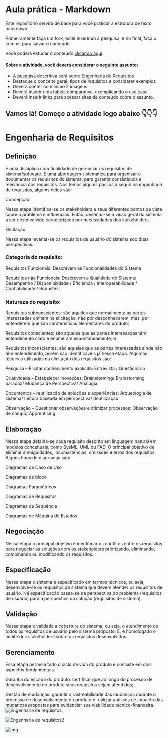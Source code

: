 # Aula prática - Markdown

Este repositório servirá de base para você praticar a estrutura de texto markdown. 

Primeiramente faça um fork, edite inserindo a pesquisa, e no final, faça o commit para salvar o conteúdo.

Você poderá estudar o conteúdo [clicando aqui](https://docs.pipz.com/central-de-ajuda/learning-center/guia-basico-de-markdown#open)

#### Sobre a atividade, você deverá considerar o seguinte assunto:

- A pesquisa descritiva será sobre Engenharia de Requisitos
- Destaque o conceito geral, tipos de requisitos e considerer exemplos
- Deverá conter no mínimo 2 imagens
- Deverá inserir uma tabela comparativa, exemplicando o use case
- Deverá inserir links para acessar sites de conteúdo sobre o assunto.


## Vamos lá! Começe a atividade logo abaixo 👇👇👇

# **Engenharia de Requisitos**

## Definição

É uma disciplina com finalidade de gerenciar os requisitos de sistema/software. É uma abordagem sistemática para organizar e documentar os requisitos do sistema, para garantir consistência e relevância dos requisitos.
 Nos temos algums passos a seguir na engenharia de requisitos, algums deles são:

 Concepção

 Nessa etapa identifica-se os stakeholders e seus diferentes pontos de vista sobre o problema e influências. Então, desenha-se a visão geral do sistema a ser desenvolvido caracterizado por necessidades dos stakeholders.

 Elicitação

 Nessa etapa levanta-se os requisitos de usuário do sistema sob duas perspectivas:

 ### Categoria do requisito:
 Requisitos Funcionais: Descrevem as Funcionalidades do Sistema

 Requisitos não Funcionais: Descrevem a Qualidade do Sistema: Desempenho / Disponibilidade / Eficiência / Interoperabilidade / Confiabilidade / Robustez

### Natureza do requisito:
 Requisitos subconscientes: são aqueles que normalmente as partes interessadas omitem na elicitação, não por desconhecerem, mas, por entenderem que são caraterísticas elementares do produto;

 Requisitos conscientes: são aqueles que as partes interessadas têm entendimento claro e enumeram espontaneamente; e

 Requisitos inconscientes: são aqueles que as partes interessadas ainda não têm entendimento, porém são identificáveis já nessa etapa.
 Algumas técnicas utilizadas na elicitação dos requisitos são:

 Pesquisa – Elicitar conhecimento explícito: Entrevista / Questionário

 Criatividade – Estabelecer inovações: Brainstorming/ Brainstorming paradox/ Mudança de Perspectiva/ Analogia

 Documentos – reutilização de soluções e experiências: Arqueologia de sistema/ Leitura baseada em perspectiva/ Reutilização

 Observação – Questionar observações e otimizar processos: Observação de campo/ Apprenticing

## Elaboração

 Nessa etapa detalha-se cada requisito descrito em linguagem natural em modelos conceituais, como SysML, UML ou FAD. O principal objetivo de eliminar ambiguidades, inconsistências, omissões e erros dos requisitos. Alguns tipos de diagramas são:

 Diagramas de Caso de Uso

 Diagramas de bloco

 Diagramas Paramétricos

 Diagramas de Requisitos

 Diagramas de Sequência

 Diagramas de Máquina de Estados

## Negociação

Nessa etapa o principal objetivo é identificar os conflitos entre os requisitos para negociar as soluções com os stakeholders priorizando, eliminando, combinando ou modificando os requisitos.

## Especificação

 Nessa etapa o sistema é especificado em termos técnicos, ou seja, desenvolve-se os requisitos de sistema que devem atender os requisitos de usuário. Na especificação passa-se da perspectiva do problema (requisitos de usuário) para a perspectiva da solução (requisitos de sistema).

## Validação

 Nessa etapa é validada a cobertura do sistema, ou seja, o atendimento de todos os requisitos de usuário pelo sistema proposto. E, é homologado o aceite dos stakeholders sobre os requisitos desenvolvidos.

## Gerenciamento

 Essa etapa permeia todo o ciclo de vida do produto e consiste em dois aspectos fundamentais:

 Garantia do escopo do produto: certificar que ao longo do processo de desenvolvimento do produto seus requisitos sejam atendidos;

 Gestão de mudanças: garantir a rastreabilidade das mudanças durante o processo de desenvolvimento do produto e realizar análises de impacto das mudanças propostas para evidenciar sua viabilidade técnico-financeira.
![Engenharia de requisitos](https://blogger.googleusercontent.com/img/b/R29vZ2xl/AVvXsEjHnURM1vvPuKL5sY_AWkIxMgaYndZPqUsjlHrTedrAlRTsgLf8MshDXJj_mK0ClapEo3KeevIqoge7qRKCRYVIXpTHgOOr8Ou7LAZs4odrdEVEogfxQ6JLelITn_GsWTTYBu__BWMqlLE/s1600/ProcessoEngenhariaReq_original.png)

![Engenharia de requisitos2](https://arquivo.devmedia.com.br/artigos/Fabio_Gomes_Rocha/Engenharia_Requisitos/Engenharia_Requisitos_1.jpg)

![img](https://miro.medium.com/v2/resize:fit:1400/1*py0lrjFz-HkS9mw0HJSlLQ.png)

